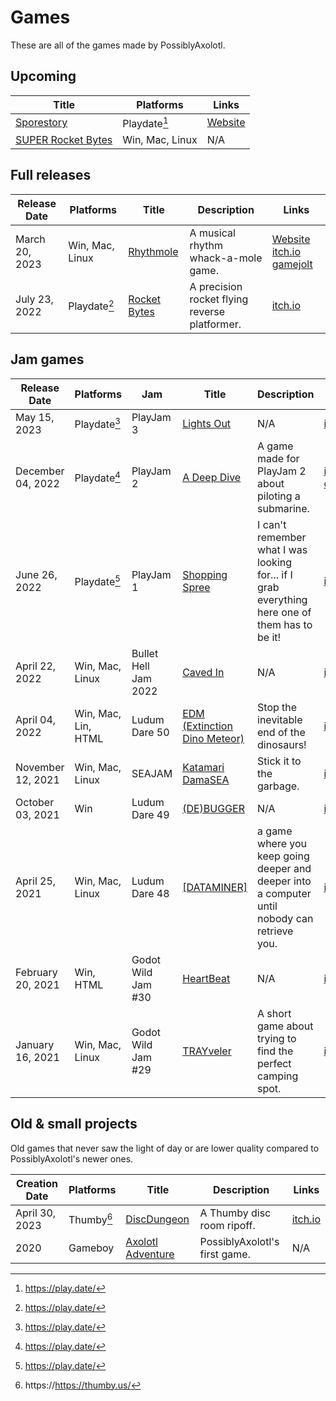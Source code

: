 # Games

These are all of the games made by PossiblyAxolotl.

## Upcoming

|Title|Platforms|Links|
|-----|---------|-----|
|[Sporestory](/sporestory)|Playdate[^playdate]|[Website](https://www.possibyaxolotl.com/sporestory)|
|[SUPER Rocket Bytes](/super_rocket_bytes)|Win, Mac, Linux|N/A|

## Full releases

|Release Date|Platforms|Title|Description|Links|
|------------|---------|-----|-----------|-----|
|March 20, 2023|Win, Mac, Linux|[Rhythmole](/rhythmole)|A musical rhythm whack-a-mole game.|[Website](https://www.possiblyaxolotl.com/games/rhythmole) [itch.io](https://possiblyaxolotl.itch.io/rhythmole) [gamejolt](https://gamejolt.com/games/rhythmole/795162)|
|July 23, 2022|Playdate[^playdate]|[Rocket Bytes](/rocket_bytes)|A precision rocket flying reverse platformer.|[itch.io](https://possiblyaxolotl.itch.io/rocketbytes)|

## Jam games

|Release Date|Platforms|Jam|Title|Description|Links|
|------------|---------|---|-----|-----------|-----|
|May 15, 2023|Playdate[^playdate]|PlayJam 3|[Lights Out](/lights_out)|N/A|[itch.io](https://possiblyaxolotl.itch.io/lights-out)|
|December 04, 2022|Playdate[^playdate]|PlayJam 2|[A Deep Dive](/deep_dive)|A game made for PlayJam 2 about piloting a submarine.|[itch.io](https://possiblyaxolotl.itch.io/a-deep-dive) [crankit](https://crankit.app/app/1023/a-deep-dive/)|
|June 26, 2022|Playdate[^playdate]|PlayJam 1|[Shopping Spree](/shopping_spree)|I can't remember what I was looking for... if I grab everything here one of them has to be it!|[itch.io](https://possiblyaxolotl.itch.io/shopping-spree)|
|April 22, 2022|Win, Mac, Linux|Bullet Hell Jam 2022|[Caved In](/caved_in)|N/A|[itch.io](https://possiblyaxolotl.itch.io/caved-in)|
|April 04, 2022|Win, Mac, Lin, HTML|Ludum Dare 50|[EDM (Extinction Dino Meteor)](/edm)|Stop the inevitable end of the dinosaurs!|[itch.io](https://possiblyaxolotl.itch.io/ld50)|
|November 12, 2021|Win, Mac, Linux|SEAJAM|[Katamari DamaSEA](/katamari_damasea)|Stick it to the garbage.|[itch.io](https://possiblyaxolotl.itch.io/seajam)|
|October 03, 2021|Win|Ludum Dare 49|[(DE)BUGGER](/debugger)|N/A|[itch.io](https://possiblyaxolotl.itch.io/debugger-ld49)|
|April 25, 2021|Win, Mac, Linux|Ludum Dare 48|[[DATAMINER]](/dataminer)|a game where you keep going deeper and deeper into a computer until nobody can retrieve you.|[itch.io](https://possiblyaxolotl.itch.io/dataminer-ld48)|
|February 20, 2021|Win, HTML|Godot Wild Jam #30|[HeartBeat](/heartbeat)|N/A|[itch.io](https://possiblyaxolotl.itch.io/heartbeat-godot-wild-jam)|
|January 16, 2021|Win, Mac, Linux|Godot Wild Jam #29|[TRAYveler](/trayveler)|A short game about trying to find the perfect camping spot.|[itch.io](https://possiblyaxolotl.itch.io/trayveler)|

## Old & small projects

Old games that never saw the light of day or are lower quality compared to PossiblyAxolotl's newer ones.

|Creation Date|Platforms|Title|Description|Links|
|-------------|---------|-----|-----------|-----|
|April 30, 2023|Thumby[^thumby]|[DiscDungeon](/discdungeon)|A Thumby disc room ripoff.|[itch.io](https://possiblyaxolotl.itch.io/discdungeon)|
|2020|Gameboy|[Axolotl Adventure](/axolotl_adventure)|PossiblyAxolotl's first game.|N/A|

[Comment]: <> (References)
[^playdate]: https://play.date/
[^thumby]: https://https://thumby.us/
